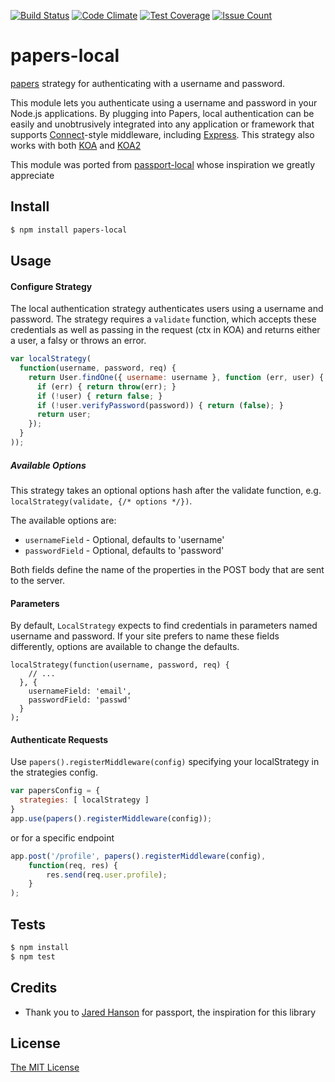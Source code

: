 [![Build Status](https://travis-ci.org/reharik/papers-local.svg?branch=master)](https://travis-ci.org/reharik/papers-local)
[![Code Climate](https://codeclimate.com/github/reharik/papers-local/badges/gpa.svg)](https://codeclimate.com/github/reharik/papers-local)
[![Test Coverage](https://codeclimate.com/github/reharik/papers-local/badges/coverage.svg)](https://codeclimate.com/github/reharik/papers-local/coverage)
[![Issue Count](https://codeclimate.com/github/reharik/papers-local/badges/issue_count.svg)](https://codeclimate.com/github/reharik/papers-local)
# papers-local

[papers](https://www.npmjs.com/package/papers) strategy for authenticating with a username
and password.

This module lets you authenticate using a username and password in your Node.js
applications.  By plugging into Papers, local authentication can be easily and
unobtrusively integrated into any application or framework that supports
[Connect](http://www.senchalabs.org/connect/)-style middleware, including
[Express](http://expressjs.com/).  This strategy also works with both [KOA](http://koajs.com/) and [KOA2](https://github.com/koajs/koa#koa-v2)

This module was ported from [passport-local](https://www.npmjs.com/package/passport-local) whose inspiration we greatly appreciate 

## Install

```bash
$ npm install papers-local
```

## Usage

#### Configure Strategy

The local authentication strategy authenticates users using a username and
password.  The strategy requires a `validate` function, which accepts these
credentials as well as passing in the request (ctx in KOA) and returns 
either a user, a falsy or throws an error.

```js
var localStrategy(
  function(username, password, req) {
    return User.findOne({ username: username }, function (err, user) {
      if (err) { return throw(err); }
      if (!user) { return false; }
      if (!user.verifyPassword(password)) { return (false); }
      return user;
    });
  }
));
```

##### Available Options

This strategy takes an optional options hash after the validate function, e.g. `localStrategy(validate, {/* options */})`.

The available options are:

* `usernameField` - Optional, defaults to 'username'
* `passwordField` - Optional, defaults to 'password'

Both fields define the name of the properties in the POST body that are sent to the server.

#### Parameters

By default, `LocalStrategy` expects to find credentials in parameters
named username and password. If your site prefers to name these fields
differently, options are available to change the defaults.

    localStrategy(function(username, password, req) {
        // ...
      }, {
        usernameField: 'email',
        passwordField: 'passwd'
      }
    );

#### Authenticate Requests
Use `papers().registerMiddleware(config)` specifying  your localStrategy in the strategies config.
```js
var papersConfig = {
  strategies: [ localStrategy ]
}
app.use(papers().registerMiddleware(config));
```
or for a specific endpoint
```js
app.post('/profile', papers().registerMiddleware(config),
    function(req, res) {
        res.send(req.user.profile);
    }
);
```

## Tests

```bash
$ npm install
$ npm test
```

## Credits

- Thank you to [Jared Hanson](http://github.com/jaredhanson) for passport, the inspiration for this library

## License

[The MIT License](http://opensource.org/licenses/MIT)
